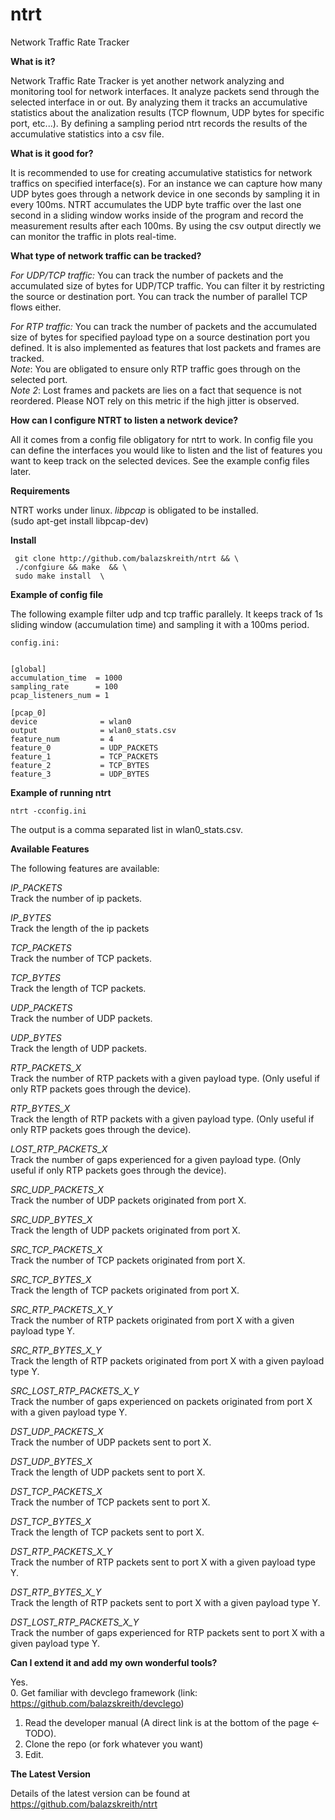 # ntrt
Network Traffic Rate Tracker

**What is it?**  
   
Network Traffic Rate Tracker is yet another network 
analyzing and monitoring tool for network interfaces. 
It analyze packets send through the selected interface in or out.
By analyzing them it tracks an accumulative statistics about the 
analization results (TCP flownum, UDP bytes for specific port, etc...).
By defining a sampling period ntrt records the results of the accumulative statistics 
into a csv file. 


**What is it good for?**  
  
It is recommended to use for creating accumulative statistics 
for network traffics on specified interface(s). For an instance 
we can capture how many UDP bytes goes through a network device 
in one seconds by sampling it in every 100ms. NTRT accumulates the 
UDP byte traffic over the last one second in a sliding window works inside 
of the program and record the measurement results after each 100ms. 
By using the csv output directly we can monitor the traffic in 
plots real-time. 


**What type of network traffic can be tracked?**  
  
*For UDP/TCP traffic:* You can track the number of packets and the 
accumulated size of bytes for UDP/TCP traffic. You can filter it by 
restricting the source or destination port. You can track the number of parallel TCP flows either.  
  
*For RTP traffic:* You can track the number of packets and the 
accumulated size of bytes for specified payload type on a source destination port you defined. 
It is also implemented as features that lost packets and frames are tracked.    
_Note_: You are obligated to ensure only RTP traffic goes through on the selected port.    
_Note 2_: Lost frames and packets are lies on a fact that sequence is not reordered. Please NOT rely 
on this metric if the high jitter is observed.   

**How can I configure NTRT to listen a network device?**

All it comes from a config file obligatory for ntrt to work. In config file 
you can define the interfaces you would like to listen and the list of features 
you want to keep track on the selected devices. See the example config files later.


**Requirements** 
  
NTRT works under linux. *libpcap* is obligated to be installed.  
(sudo apt-get install libpcap-dev)  
  
**Install**

```
 git clone http://github.com/balazskreith/ntrt && \  
 ./confgiure && make  && \
 sudo make install  \
 ```
 
**Example of config file**

The following example filter udp and tcp traffic parallely. It keeps track of 1s sliding window (accumulation time) and sampling it with a 100ms period.  

```
config.ini:  
  
  
[global]  
accumulation_time  = 1000  
sampling_rate      = 100  
pcap_listeners_num = 1  

[pcap_0]  
device              = wlan0  
output              = wlan0_stats.csv  
feature_num         = 4  
feature_0           = UDP_PACKETS  
feature_1           = TCP_PACKETS  
feature_2           = TCP_BYTES  
feature_3           = UDP_BYTES  
```

**Example of running ntrt**
  
```
ntrt -cconfig.ini  
```

The output is a comma separated list in wlan0_stats.csv. 


**Available Features**

The following features are available:  

*IP_PACKETS*  
Track the number of ip packets.

*IP_BYTES*  
Track the length of the ip packets

*TCP_PACKETS*  
Track the number of TCP packets.

*TCP_BYTES*  
Track the length of TCP packets.

*UDP_PACKETS*  
Track the number of UDP packets.

*UDP_BYTES*  
Track the length of UDP packets.

*RTP_PACKETS_X*  
Track the number of RTP packets with a given payload type. (Only useful if only RTP packets goes through the device).

*RTP_BYTES_X*  
Track the length of RTP packets with a given payload type. (Only useful if only RTP packets goes through the device).

*LOST_RTP_PACKETS_X*  
Track the number of gaps experienced for a given payload type. (Only useful if only RTP packets goes through the device).

*SRC_UDP_PACKETS_X*  
Track the number of UDP packets originated from port X.

*SRC_UDP_BYTES_X*  
Track the length of UDP packets originated from port X.

*SRC_TCP_PACKETS_X*  
Track the number of TCP packets originated from port X.

*SRC_TCP_BYTES_X*  
Track the length of TCP packets originated from port X.

*SRC_RTP_PACKETS_X_Y*  
Track the number of RTP packets originated from port X with a given payload type Y.

*SRC_RTP_BYTES_X_Y*  
Track the length of RTP packets originated from port X with a given payload type Y.

*SRC_LOST_RTP_PACKETS_X_Y*  
Track the number of gaps experienced on packets originated from port X with a given payload type Y.

*DST_UDP_PACKETS_X*  
Track the number of UDP packets sent to port X.

*DST_UDP_BYTES_X*  
Track the length of UDP packets sent to port X.

*DST_TCP_PACKETS_X*  
Track the number of TCP packets sent to port X.

*DST_TCP_BYTES_X*  
Track the length of TCP packets sent to port X.

*DST_RTP_PACKETS_X_Y*  
Track the number of RTP packets sent to port X with a given payload type Y.

*DST_RTP_BYTES_X_Y*  
Track the length of RTP packets sent to port X with a given payload type Y.

*DST_LOST_RTP_PACKETS_X_Y*  
Track the number of gaps experienced for RTP packets sent to port X with a given payload type Y.


**Can I extend it and add my own wonderful tools?**

Yes.   
0. Get familiar with devclego framework (link: https://github.com/balazskreith/devclego)  
1. Read the developer manual (A direct link is at the bottom of the page <- TODO).  
2. Clone the repo (or fork whatever you want)  
3. Edit.  

**The Latest Version**

Details of the latest version can be found at   
https://github.com/balazskreith/ntrt      

